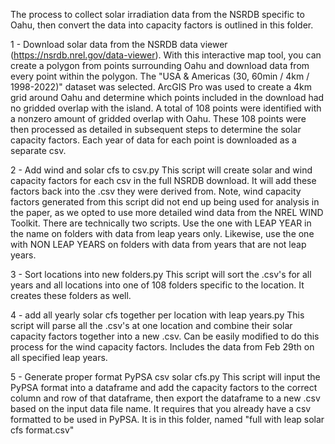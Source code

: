 The process to collect solar irradiation data from the NSRDB specific to Oahu, then convert the data into capacity factors is outlined in this folder.

1 - Download solar data from the NSRDB data viewer (https://nsrdb.nrel.gov/data-viewer). With this interactive map tool, you can create a polygon from points surrounding Oahu and download data from every point within the polygon. The "USA & Americas (30, 60min / 4km / 1998-2022)" dataset was selected. ArcGIS Pro was used to create a 4km grid around Oahu and determine which points included in the download had no gridded overlap with the island. A total of 108 points were identified with a nonzero amount of gridded overlap with Oahu. These 108 points were then processed as detailed in subsequent steps to determine the solar capacity factors. Each year of data for each point is downloaded as a separate csv.

2 -  Add wind and solar cfs to csv.py This script will create solar and wind capacity factors for each csv in the full NSRDB download. It will add these factors back into the .csv they were derived from. Note, wind capacity factors generated from this script did not end up being used for analysis in the paper, as we opted to use more detailed wind data from the NREL WIND Toolkit. There are technically two scripts. Use the one with LEAP YEAR in the name on folders with data from leap years only. Likewise, use the one with NON LEAP YEARS on folders with data from years that are not leap years.

3 - Sort locations into new folders.py This script will sort the .csv's for all years and all locations into one of 108 folders specific to the location. It creates these folders as well.

4 - add all yearly solar cfs together per location with leap years.py This script will parse all the .csv's at one location and combine their solar capacity factors together into a new .csv. Can be easily modified to do this process for the wind capacity factors. Includes the data from Feb 29th on all specified leap years.

5 - Generate proper format PyPSA csv solar cfs.py This script will input the PyPSA format into a dataframe and add the capacity factors to the correct column and row of that dataframe, then export the dataframe to a new .csv based on the input data file name. It requires that you already have a csv formatted to be used in PyPSA. It is in this folder, named "full with leap solar cfs format.csv" 
 
